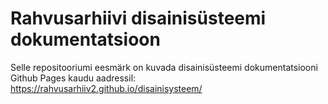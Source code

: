 # Rahvusarhiivi disainisüsteemi dokumentatsioon

Selle repositooriumi eesmärk on kuvada disainisüsteemi dokumentatsiooni Github Pages kaudu aadressil: 
https://rahvusarhiiv2.github.io/disainisysteem/
